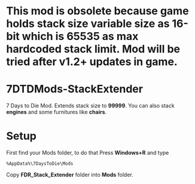 # This mod is obsolete because game holds stack size variable size as 16-bit which is 65535 as max hardcoded stack limit. Mod will be tried after v1.2+ updates in game.

# 7DTDMods-StackExtender
7 Days to Die Mod. Extends stack size to **99999**. You can also stack **engines** and some furnitures like **chairs**.

# Setup
First find your Mods folder, to do that Press **Windows+R** and type 
```
%AppData%\7DaysToDie\Mods
```
Copy **FDR_Stack_Extender** folder into **Mods** folder. 
